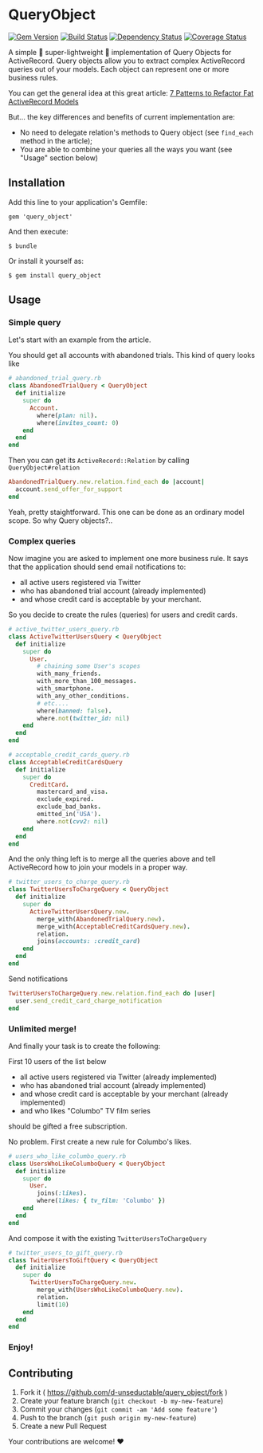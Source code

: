 # QueryObject

[![Gem Version](https://badge.fury.io/rb/query_object.svg)](http://badge.fury.io/rb/query_object)
[![Build Status](https://travis-ci.org/d-unseductable/query_object.svg?branch=master)](https://travis-ci.org/d-unseductable/query_object)
[![Dependency Status](https://gemnasium.com/d-unseductable/query_object.svg)](https://gemnasium.com/d-unseductable/query_object)
[![Coverage Status](https://img.shields.io/coveralls/d-unseductable/query_object.svg)](https://coveralls.io/r/d-unseductable/query_object?branch=master)

A simple :green_heart: super-lightweight :green_heart: implementation of Query Objects for ActiveRecord.
Query objects allow you to extract complex ActiveRecord queries out of your models. Each object can represent one or more business rules.

You can get the general idea at this great article: [7 Patterns to Refactor Fat ActiveRecord Models](http://blog.codeclimate.com/blog/2012/10/17/7-ways-to-decompose-fat-activerecord-models/)

But... the key differences and benefits of current implementation are:
 - No need to delegate relation's methods to Query object (see `find_each` method in the article);
 - You are able to combine your queries all the ways you want (see "Usage" section below)

## Installation

Add this line to your application's Gemfile:

    gem 'query_object'

And then execute:

    $ bundle

Or install it yourself as:

    $ gem install query_object

## Usage

### Simple query

Let's start with an example from the article.

You should get all accounts with abandoned trials. This kind of query looks like

```ruby
# abandoned_trial_query.rb
class AbandonedTrialQuery < QueryObject
  def initialize
    super do
      Account.
        where(plan: nil).
        where(invites_count: 0)
    end
  end
end
```

Then you can get its `ActiveRecord::Relation` by calling `QueryObject#relation`

```ruby
AbandonedTrialQuery.new.relation.find_each do |account|
  account.send_offer_for_support
end
```

Yeah, pretty staightforward. This one can be done as an ordinary model scope. So why Query objects?..

### Complex queries

Now imagine you are asked to implement one more business rule. It says that the application
should send email notifications to:
 - all active users registered via Twitter
 - who has abandoned trial account (already implemented)
 - and whose credit card is acceptable by your merchant.

So you decide to create the rules (queries) for users and credit cards.

```ruby
# active_twitter_users_query.rb
class ActiveTwitterUsersQuery < QueryObject
  def initialize
    super do
      User.
        # chaining some User's scopes
        with_many_friends.
        with_more_than_100_messages.
        with_smartphone.
        with_any_other_conditions.
        # etc....
        where(banned: false).
        where.not(twitter_id: nil)
    end
  end
end
```

```ruby
# acceptable_credit_cards_query.rb
class AcceptableCreditCardsQuery
  def initialize
    super do
      CreditCard.
        mastercard_and_visa.
        exclude_expired.
        exclude_bad_banks.
        emitted_in('USA').
        where.not(cvv2: nil)
    end
  end
end
```

And the only thing left is to merge all the queries above and tell ActiveRecord
how to join your models in a proper way.

```ruby
# twitter_users_to_charge_query.rb
class TwitterUsersToChargeQuery < QueryObject
  def initialize
    super do
      ActiveTwitterUsersQuery.new.
        merge_with(AbandonedTrialQuery.new).
        merge_with(AcceptableCreditCardsQuery.new).
        relation.
        joins(accounts: :credit_card)
    end
  end
end
```

Send notifications

```ruby
TwitterUsersToChargeQuery.new.relation.find_each do |user|
  user.send_credit_card_charge_notification
end
```

### Unlimited merge!

And finally your task is to create the following:

First 10 users of the list below

- all active users registered via Twitter (already implemented)
- who has abandoned trial account (already implemented)
- and whose credit card is acceptable by your merchant (already implemented)
- and who likes "Columbo" TV film series

should be gifted a free subscription.

No problem. First create a new rule for Columbo's likes.

```ruby
# users_who_like_columbo_query.rb
class UsersWhoLikeColumboQuery < QueryObject
  def initialize
    super do
      User.
        joins(:likes).
        where(likes: { tv_film: 'Columbo' })
    end
  end
end
```

And compose it with the existing `TwitterUsersToChargeQuery`

```ruby
# twitter_users_to_gift_query.rb
class TwiterUsersToGiftQuery < QueryObject
  def initialize
    super do
      TwitterUsersToChargeQuery.new.
        merge_with(UsersWhoLikeColumboQuery.new).
        relation.
        limit(10)
    end
  end
end
```

### Enjoy!


## Contributing

1. Fork it ( https://github.com/d-unseductable/query_object/fork )
2. Create your feature branch (`git checkout -b my-new-feature`)
3. Commit your changes (`git commit -am 'Add some feature'`)
4. Push to the branch (`git push origin my-new-feature`)
5. Create a new Pull Request

Your contributions are welcome! :heart:
